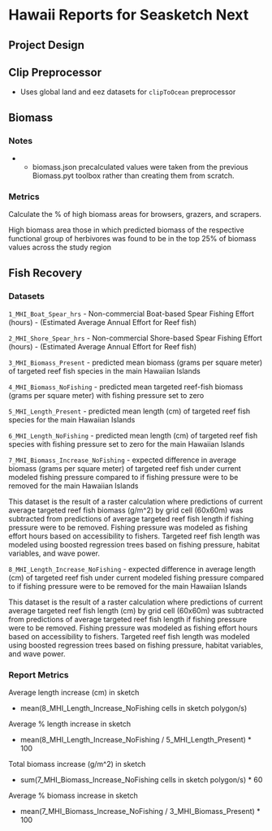 # Hawaii Reports for Seasketch Next

## Project Design

## Clip Preprocessor

* Uses global land and eez datasets for `clipToOcean` preprocessor

## Biomass

### Notes
* * biomass.json precalculated values were taken from the previous Biomass.pyt toolbox rather than creating them from scratch.

### Metrics
Calculate the % of high biomass areas for browsers, grazers, and scrapers.

High biomass area those in which predicted biomass of the respective functional group of herbivores was found to be in the top 25% of biomass values across the study region

## Fish Recovery

### Datasets
`1_MHI_Boat_Spear_hrs` - Non-commercial Boat-based Spear Fishing Effort (hours) - (Estimated Average Annual Effort for Reef fish)

`2_MHI_Shore_Spear_hrs` - Non-commercial Shore-based Spear Fishing Effort (hours) - (Estimated Average Annual Effort for Reef fish)

`3_MHI_Biomass_Present` - predicted mean biomass (grams per square meter) of targeted reef fish species in the main Hawaiian Islands

`4_MHI_Biomass_NoFishing` - predicted mean targeted reef-fish biomass (grams per square meter) with fishing pressure set to zero

`5_MHI_Length_Present` - predicted mean length (cm) of targeted reef fish species for the main Hawaiian Islands

`6_MHI_Length_NoFishing` - predicted mean length (cm) of targeted reef fish species with fishing pressure set to zero for the main Hawaiian Islands

`7_MHI_Biomass_Increase_NoFishing` - expected difference in average biomass (grams per square meter) of targeted reef fish under current modeled fishing pressure compared to if fishing pressure were to be removed for the main Hawaiian Islands

This dataset is the result of a raster calculation where predictions of current average targeted reef fish biomass (g/m^2) by grid cell (60x60m) was subtracted from predictions of average targeted reef fish length if fishing pressure were to be removed. Fishing pressure was modeled as fishing effort hours based on accessibility to fishers. Targeted reef fish length was modeled using boosted regression trees based on fishing pressure, habitat variables, and wave power.

`8_MHI_Length_Increase_NoFishing` - expected difference in average length (cm) of targeted reef fish under current modeled fishing pressure compared to if fishing pressure were to be removed for the main Hawaiian Islands

This dataset is the result of a raster calculation where predictions of current average targeted reef fish length (cm) by grid cell (60x60m) was subtracted from predictions of average targeted reef fish length if fishing pressure were to be removed. Fishing pressure was modeled as fishing effort hours based on accessibility to fishers. Targeted reef fish length was modeled using boosted regression trees based on fishing pressure, habitat variables, and wave power.

### Report Metrics

Average length increase (cm) in sketch
* mean(8_MHI_Length_Increase_NoFishing cells in sketch polygon/s)

Average % length increase in sketch
* mean(8_MHI_Length_Increase_NoFishing / 5_MHI_Length_Present) * 100

Total biomass increase (g/m^2) in sketch
* sum(7_MHI_Biomass_Increase_NoFishing cells in sketch polygon/s) * 60

Average % biomass increase in sketch
* mean(7_MHI_Biomass_Increase_NoFishing / 3_MHI_Biomass_Present) * 100

